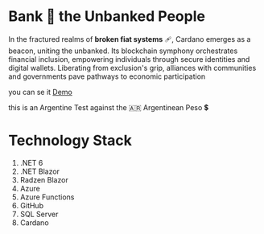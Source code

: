 # Bank :bank: the Unbanked People


In the fractured realms of **broken fiat systems** :adhesive_bandage:, Cardano emerges as a beacon, uniting the unbanked. Its blockchain symphony orchestrates financial inclusion, empowering individuals through secure identities and digital wallets. Liberating from exclusion's grip, alliances with communities and governments pave pathways to economic participation

you can se it [Demo](https://blue-field-0d777b910.4.azurestaticapps.net/home "Demo Url")

this is an Argentine Test against the :argentina: Argentinean  Peso :heavy_dollar_sign:


# Technology Stack
1. .NET 6
2. .NET Blazor
3. Radzen Blazor
4. Azure
5. Azure Functions
6. GitHub
7. SQL Server
8. Cardano
   
